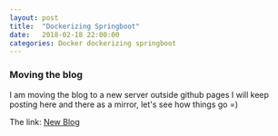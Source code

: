 ```yaml
---
layout: post
title:  "Dockerizing Springboot"
date:   2018-02-18 22:00:00
categories: Docker dockerizing springboot
---
```


### Moving the blog

I am moving the blog to a new server outside github pages
I will keep posting here and there as a mirror, let's see how things go =)

The link: [New Blog](http://www.pineroute.com/)